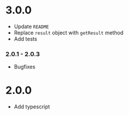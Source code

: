 ##

# 3.0.0

* Update `README`
* Replace `result` object with `getResult` method
* Add tests

### 2.0.1 - 2.0.3

* Bugfixes

# 2.0.0

* Add typescript
